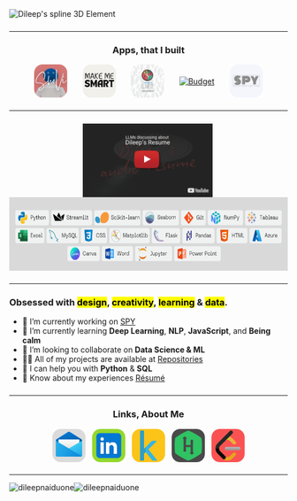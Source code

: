 <img src="https://readme-typing-svg.herokuapp.com?font=Indie+Flower&size=50&duration=3000&pause=1000&color=F23D3D&width=1000&height=100&lines=Namaste+🙏+This+is+Dileep+Sai+Naidu+Patcha." alt="Dileep's spline 3D Element"/>

###
---
<h3 align="center">Apps, that I built</h3>
<p align="center">
  <a href="https://dn-shovi.streamlit.app/" target="_blank" ><img align="center" src="https://github.com/dileepNaiduOne/ShoVi-summarize_the_video/blob/main/logo.png" alt="Shovi" height="60" width="60" /></a>&nbsp;&nbsp;&nbsp;&nbsp;&nbsp;&nbsp;
  <a href="https://makemesmart.streamlit.app/" target="_blank"><img align="center" src="https://github.com/dileepNaiduOne/MakeMeSmart/blob/main/logo.png" alt="MakeMeSmart" height="60" width="60" /></a>&nbsp;&nbsp;&nbsp;&nbsp;&nbsp;&nbsp;
  <a href="https://public.tableau.com/app/profile/dileep.s.patcha/viz/1-LifestyeAnalysisProject/Home" target="_blank"><img align="center" src="https://raw.githubusercontent.com/dileepNaiduOne/Lifestyle-Analysis-Tableau/refs/heads/main/logo.png" alt="Tableau" height="60" width="60" /></a>&nbsp;&nbsp;&nbsp;&nbsp;&nbsp;&nbsp;
  <a href="https://predict-budget.streamlit.app/" target="_blank"><img align="center" src="https://github.com/dileepNaiduOne/BUDGET-LifeInsurancePredictionApp/blob/main/logo.png" alt="Budget" height="60" width="60" /></a>&nbsp;&nbsp;&nbsp;&nbsp;&nbsp;&nbsp;
  <a href="https://github.com/dileepNaiduOne/spy" target="_blank"><img align="center" src="https://raw.githubusercontent.com/dileepNaiduOne/spy/refs/heads/main/SPY.png" alt="MakeMeSmart" height="60" width="60" /></a>
  
</p>

###
---
<h3 align="center">
<a href="https://youtu.be/cyfXocCGdJo?si=-UJT4WVBOiBggv37" target="_blank" ><img align="center" src="https://github.com/dileepNaiduOne/icons/blob/main/Screenshot%202024-11-12%20172034.png" alt="Thumbnail" height="133" width="235" /></a>&nbsp;
<img align="center" src="https://raw.githubusercontent.com/dileepNaiduOne/icons/refs/heads/main/Skill%20Set.png" alt="SkillSet" height="133" width="565" />
</h3>

###
---

### Obsessed with <mark>design</mark>, <mark>creativity</mark>, <mark>learning</mark> & <mark>data</mark>.

<ul>
  <li>🔭 I’m currently working on <a href="https://github.com/dileepNaiduOne/spy"> SPY </a></li>
  <li>🌱 I’m currently learning <strong>Deep Learning</strong>, <strong>NLP</strong>,  <strong>JavaScript</strong>, and <strong>Being calm</strong></li>
  <li>👯 I’m looking to collaborate on <strong>Data Science & ML</strong></li>
  <li>👨‍💻 All of my projects are available at <a href="https://github.com/dileepNaiduOne?tab=repositories"> Repositories </a></li>
  <li>💬 I can help you with <strong>Python</strong> & <strong>SQL</strong></li>
  <li>📄 Know about my experiences <a href="https://drive.google.com/file/d/1ho5zgRe-ApYnaegkzqwJWxD4XeTUqnCv/view?usp=drive_link"> Résumé </a></li>
</ul>

###
---

<!-- Emojies shortcut codes : https://gist.github.com/rxaviers/7360908 -->


<!-- <h3 align="left">To Learn List:</h3>

- [x] Python :snake:
- [x] Machine Learning :bicyclist:
- [x] SQL :scroll:
- [x] Tableau :chart_with_upwards_trend:
- [ ] Deep Learning :horse_racing:
- [ ] GenAI :moyai:
- [ ] Cloud ☁️
- [ ] MLOps 🤖
- [x] Git ⚡
- [ ] NLP 🗽
- [ ] Dance 🕺
- [x] Streamlit 🕸️


###
---
-->
<h3 align="center">Links, About Me</h3>
<p align="center">
  <a href="mailto:dile2107@gmail.com?subject=Dileep%20Naidu%2C%20I%20saw%20your%20profile%20on%20Github..." target="blank"><img align="center" src="https://github.com/dileepNaiduOne/icons/blob/main/maile.png" alt="dileepnaidu" height="60" width="60" /></a>&nbsp&nbsp;
  <a href="https://linkedin.com/in/dileepnaidu" target="blank"><img align="center" src="https://github.com/dileepNaiduOne/icons/blob/main/linkedin.png" alt="linkedin" height="60" width="60" /></a>&nbsp&nbsp;
  <a href="https://kaggle.com/dileeppatchaone" target="blank"><img align="center" src="https://github.com/dileepNaiduOne/icons/blob/main/kaagle.png" alt="kaggle" height="60" width="60" /></a>&nbsp&nbsp;
  <a href="https://www.hackerrank.com/dileepnaidu" target="blank"><img align="center" src="https://github.com/dileepNaiduOne/icons/blob/main/hr.png" alt="hackerrank" height="60" width="60" /></a>&nbsp&nbsp;
  <a href="https://www.leetcode.com/dileepnaiduone" target="blank"><img align="center" src="https://github.com/dileepNaiduOne/icons/blob/main/leetcode.png" alt="leetcode" height="60" width="60" /></a>
</p>


###
---




<p><img align="left" src="https://github-readme-stats.vercel.app/api/top-langs?username=dileepnaiduone&show_icons=true&theme=gruvbox&title_color=45099f&text_color=313030&bg_color=f2f2f2&hide_border=false&locale=en&layout=compact" alt="dileepnaiduone" /></p>

<p><img align="left" src="https://github-readme-streak-stats.herokuapp.com/?user=dileepnaiduone&" alt="dileepnaiduone" /></p>
